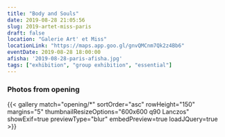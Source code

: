 ```yaml
---
title: "Body and Souls"
date: 2019-08-28 21:05:56
slug: 2019-artet-miss-paris
draft: false
location: "Galerie Art' et Miss"
locationLink: "https://maps.app.goo.gl/gnvQMCnm7Qk2z4Bb6"
eventDate: 2019-08-28 18:00:00
afisha: '2019-08-28-paris-afisha.jpg'
tags: ["exhibition", "group exhibition", "essential"]
---
```



### Photos from opening

{{< gallery match="opening/*" sortOrder="asc" rowHeight="150" margins="5" thumbnailResizeOptions="600x600 q90 Lanczos" showExif=true previewType="blur" embedPreview=true loadJQuery=true >}}


